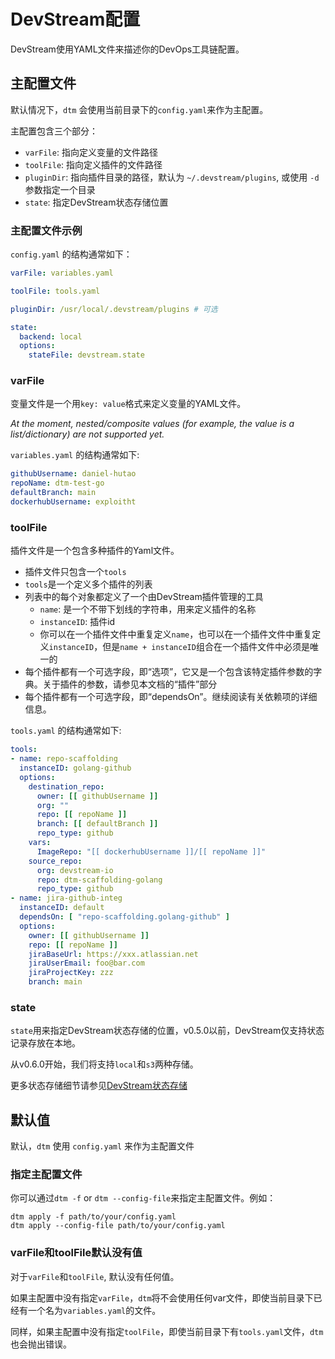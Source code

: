 # DevStream配置

DevStream使用YAML文件来描述你的DevOps工具链配置。

## 主配置文件

默认情况下，`dtm` 会使用当前目录下的`config.yaml`来作为主配置。

主配置包含三个部分：

- `varFile`: 指向定义变量的文件路径
- `toolFile`: 指向定义插件的文件路径
- `pluginDir`: 指向插件目录的路径，默认为 `~/.devstream/plugins`, 或使用 `-d` 参数指定一个目录
- `state`: 指定DevStream状态存储位置

### 主配置文件示例

`config.yaml` 的结构通常如下：

```yaml
varFile: variables.yaml

toolFile: tools.yaml

pluginDir: /usr/local/.devstream/plugins # 可选

state:
  backend: local
  options:
    stateFile: devstream.state
```

### varFile

变量文件是一个用`key: value`格式来定义变量的YAML文件。

_At the moment, nested/composite values (for example, the value is a list/dictionary) are not supported yet._

`variables.yaml` 的结构通常如下:

```yaml
githubUsername: daniel-hutao
repoName: dtm-test-go
defaultBranch: main
dockerhubUsername: exploitht
```

### toolFile

插件文件是一个包含多种插件的Yaml文件。

- 插件文件只包含一个`tools`
- `tools`是一个定义多个插件的列表
- 列表中的每个对象都定义了一个由DevStream插件管理的工具
    - `name`: 是一个不带下划线的字符串，用来定义插件的名称
    - `instanceID`: 插件id
    - 你可以在一个插件文件中重复定义`name`，也可以在一个插件文件中重复定义`instanceID`，但是`name + instanceID`组合在一个插件文件中必须是唯一的
- 每个插件都有一个可选字段，即“选项”，它又是一个包含该特定插件参数的字典。关于插件的参数，请参见本文档的“插件”部分
- 每个插件都有一个可选字段，即“dependsOn”。继续阅读有关依赖项的详细信息。

`tools.yaml` 的结构通常如下:

```yaml
tools:
- name: repo-scaffolding
  instanceID: golang-github
  options:
    destination_repo:
      owner: [[ githubUsername ]]
      org: ""
      repo: [[ repoName ]]
      branch: [[ defaultBranch ]]
      repo_type: github
    vars:
      ImageRepo: "[[ dockerhubUsername ]]/[[ repoName ]]"
    source_repo:
      org: devstream-io
      repo: dtm-scaffolding-golang
      repo_type: github
- name: jira-github-integ
  instanceID: default
  dependsOn: [ "repo-scaffolding.golang-github" ]
  options:
    owner: [[ githubUsername ]]
    repo: [[ repoName ]]
    jiraBaseUrl: https://xxx.atlassian.net
    jiraUserEmail: foo@bar.com
    jiraProjectKey: zzz
    branch: main
```

### state

`state`用来指定DevStream状态存储的位置，v0.5.0以前，DevStream仅支持状态记录存放在本地。

从v0.6.0开始，我们将支持`local`和`s3`两种存储。

更多状态存储细节请参见[DevStream状态存储](./stateconfig.md)

## 默认值

默认，`dtm` 使用 `config.yaml` 来作为主配置文件

### 指定主配置文件

你可以通过`dtm -f` or `dtm --config-file`来指定主配置文件。例如：

```shell
dtm apply -f path/to/your/config.yaml
dtm apply --config-file path/to/your/config.yaml
```

### varFile和toolFile默认没有值

对于`varFile`和`toolFile`, 默认没有任何值。

如果主配置中没有指定`varFile`，`dtm`将不会使用任何var文件，即使当前目录下已经有一个名为`variables.yaml`的文件。

同样，如果主配置中没有指定`toolFile`，即使当前目录下有`tools.yaml`文件，`dtm`也会抛出错误。
